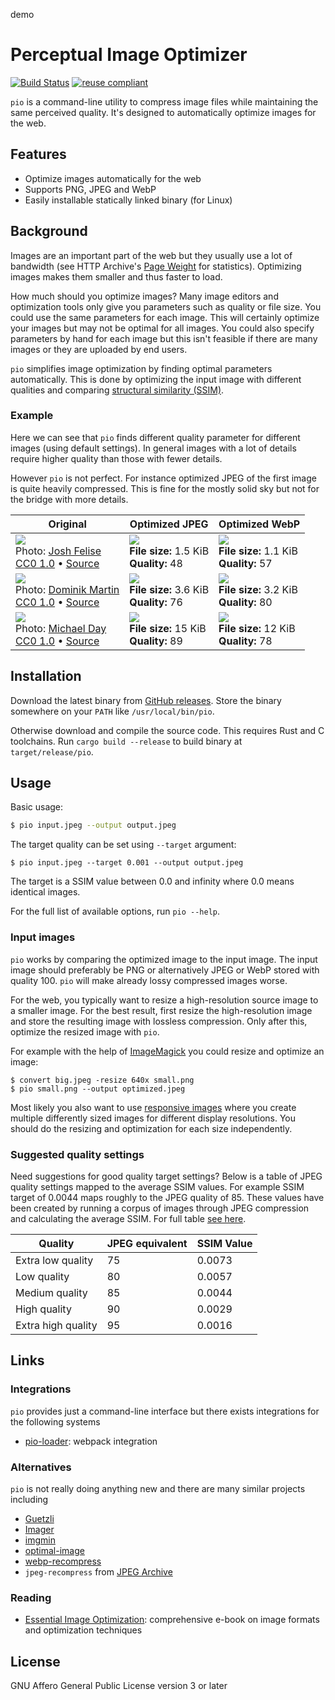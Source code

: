 <!--
SPDX-FileCopyrightText: 2019 Tuomas Siipola
SPDX-License-Identifier: AGPL-3.0-or-later
-->

demo

# Perceptual Image Optimizer

[![Build Status](https://travis-ci.com/siiptuo/pio.svg?branch=master)](https://travis-ci.com/siiptuo/pio)
[![reuse compliant](https://reuse.software/badge/reuse-compliant.svg)](https://reuse.software)

`pio` is a command-line utility to compress image files while maintaining the same perceived quality.
It's designed to automatically optimize images for the web.

## Features

- Optimize images automatically for the web
- Supports PNG, JPEG and WebP
- Easily installable statically linked binary (for Linux)

## Background

Images are an important part of the web but they usually use a lot of bandwidth (see HTTP Archive's [Page Weight](https://httparchive.org/reports/page-weight) for statistics).
Optimizing images makes them smaller and thus faster to load.

How much should you optimize images?
Many image editors and optimization tools only give you parameters such as quality or file size.
You could use the same parameters for each image.
This will certainly optimize your images but may not be optimal for all images.
You could also specify parameters by hand for each image but this isn't feasible if there are many images or they are uploaded by end users.

`pio` simplifies image optimization by finding optimal parameters automatically.
This is done by optimizing the input image with different qualities and comparing [structural similarity (SSIM)](https://en.wikipedia.org/wiki/Structural_similarity).

### Example

Here we can see that `pio` finds different quality parameter for different images (using default settings).
In general images with a lot of details require higher quality than those with fewer details.

However `pio` is not perfect.
For instance optimized JPEG of the first image is quite heavily compressed.
This is fine for the mostly solid sky but not for the bridge with more details.

| Original                                                                                                                                                                                                                                                                           | Optimized JPEG                                                                 | Optimized WebP                                                                 |
| -                                                                                                                                                                                                                                                                                  | -                                                                              | -                                                                              |
| ![](images/image1-original.jpeg)<br>Photo: [Josh Felise](https://www.snapwi.re/user/JPFelise)<br>[CC0 1.0](https://creativecommons.org/publicdomain/zero/1.0/) &bullet; [Source](https://snapwiresnaps.tumblr.com/post/140752672614/josh-felise-free-under-cc0-10-download)        | ![](images/image1-optimized.jpeg)<br>**File size:** 1.5 KiB<br>**Quality:** 48 | ![](images/image1-optimized.webp)<br>**File size:** 1.1 KiB<br>**Quality:** 57 |
| ![](images/image2-original.jpeg)<br>Photo: [Dominik Martin](https://www.snapwi.re/user/dominikmartn)<br>[CC0 1.0](https://creativecommons.org/publicdomain/zero/1.0/) &bullet; [Source](https://snapwiresnaps.tumblr.com/post/102447448703/dominik-martin-wwwdominikmartin-free)   | ![](images/image2-optimized.jpeg)<br>**File size:** 3.6 KiB<br>**Quality:** 76 | ![](images/image2-optimized.webp)<br>**File size:** 3.2 KiB<br>**Quality:** 80 |
| ![](images/image3-original.jpeg)<br>Photo: [Michael Day](https://www.snapwi.re/user/bucktownchicago)<br>[CC0 1.0](https://creativecommons.org/publicdomain/zero/1.0/) &bullet; [Source](https://snapwiresnaps.tumblr.com/post/171101090646/michael-day-free-under-cc0-10-download) | ![](images/image3-optimized.jpeg)<br>**File size:** 15 KiB<br>**Quality:** 89  | ![](images/image3-optimized.webp)<br>**File size:** 12 KiB<br>**Quality:** 78  |

## Installation

Download the latest binary from [GitHub releases](https://github.com/siiptuo/pio/releases).
Store the binary somewhere on your `PATH` like `/usr/local/bin/pio`.

Otherwise download and compile the source code.
This requires Rust and C toolchains.
Run `cargo build --release` to build binary at `target/release/pio`.

## Usage

Basic usage:

```sh
$ pio input.jpeg --output output.jpeg
```

The target quality can be set using `--target` argument:

```
$ pio input.jpeg --target 0.001 --output output.jpeg
```

The target is a SSIM value between 0.0 and infinity where 0.0 means identical images.

For the full list of available options, run `pio --help`.

### Input images

`pio` works by comparing the optimized image to the input image.
The input image should preferably be PNG or alternatively JPEG or WebP stored with quality 100.
`pio` will make already lossy compressed images worse.

For the web, you typically want to resize a high-resolution source image to a smaller image.
For the best result, first resize the high-resolution image and store the resulting image with lossless compression.
Only after this, optimize the resized image with `pio`.

For example with the help of [ImageMagick](https://imagemagick.org/index.php) you could resize and optimize an image:

```
$ convert big.jpeg -resize 640x small.png
$ pio small.png --output optimized.jpeg
```

Most likely you also want to use [responsive images](https://developer.mozilla.org/en-US/docs/Learn/HTML/Multimedia_and_embedding/Responsive_images) where you create multiple differently sized images for different display resolutions.
You should do the resizing and optimization for each size independently.

### Suggested quality settings

Need suggestions for good quality target settings?
Below is a table of JPEG quality settings mapped to the average SSIM values.
For example SSIM target of 0.0044 maps roughly to the JPEG quality of 85.
These values have been created by running a corpus of images through JPEG compression and calculating the average SSIM.
For full table [see here](https://gist.github.com/joppuyo/12fe6fb5e5fa532b21e2c8098634c7c9).

| Quality            | JPEG equivalent | SSIM Value |
| ------------------ | --------------- | ---------- |
| Extra low quality  | 75              | 0.0073     |
| Low quality        | 80              | 0.0057     |
| Medium quality     | 85              | 0.0044     |
| High quality       | 90              | 0.0029     |
| Extra high quality | 95              | 0.0016     |

## Links

### Integrations

`pio` provides just a command-line interface but there exists integrations for the following systems

- [pio-loader](https://github.com/siiptuo/pio-loader): webpack integration

### Alternatives

`pio` is not really doing anything new and there are many similar projects including

- [Guetzli](https://github.com/google/guetzli/)
- [Imager](https://github.com/imager-io/imager)
- [imgmin](https://github.com/rflynn/imgmin)
- [optimal-image](https://github.com/optimal-image/optimal-image)
- [webp-recompress](https://github.com/AgentCosmic/webp-recompress)
- `jpeg-recompress` from [JPEG Archive](https://github.com/danielgtaylor/jpeg-archive/)

### Reading

- [Essential Image Optimization](https://images.guide/): comprehensive e-book on image formats and optimization techniques

## License

GNU Affero General Public License version 3 or later
